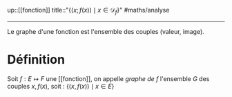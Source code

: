 up::[[fonction]]
title::"$\big\{ (x;f(x)) \mid x \in \mathscr{D}_{f} \big\}$"
#maths/analyse

----
Le graphe d'une fonction est l'ensemble des couples (valeur, image).


# Définition

Soit $f : E \mapsto F$ une [[fonction]], on appelle _graphe de $f$_ l'ensemble $G$ des couples $x, f(x)$, soit : $\{(x, f(x)) \mid x\in E\}$

